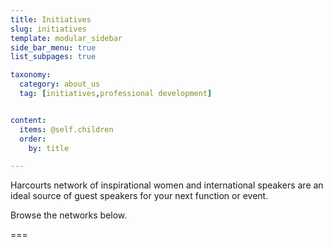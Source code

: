 ```yaml
---
title: Initiatives
slug: initiatives
template: modular_sidebar
side_bar_menu: true
list_subpages: true

taxonomy:
  category: about_us
  tag: [initiatives,professional development]


content:
  items: @self.children
  order:
    by: title

---
```


Harcourts network of inspirational women and international speakers are an ideal source of guest speakers for your next function or event.

Browse the networks below.

===
